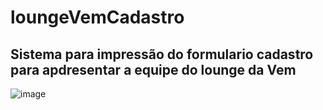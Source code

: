 # loungeVemCadastro
## Sistema para impressão do formulario cadastro para apdresentar a equipe do lounge da Vem 
![image](https://github.com/Cavalcantiexpresso/loungeVemCadastro/assets/98571732/4c708966-cadf-4d74-afb0-f7cc0db71707)
